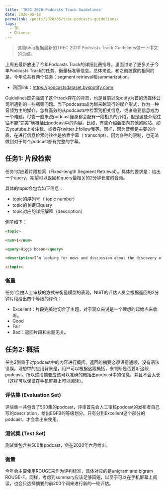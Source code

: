 ```yaml
---
title: 'TREC 2020 Podcasts Track Guidelines'
date: 2020-05-18
permalink: /posts/2020/05/trec-podcasts-guidelines/
tags:
  - IR
  - Chinese
---
```



> 这篇blog根据最新的TREC 2020 Podcasts Track Guidelines做一下中文的总结。

上周五最新放出了今年Podcasts Track的详细比赛指导，里面讨论了更多关于今年Podcasts Track的任务、衡量标准等信息。总体来说，和之前披露的相同的是，今年总共有两个任务：segment retrieval和summarization。

- 网页link：https://podcastsdataset.byspotify.com/

Guidelines首先强调了这个track存在的背景，也是目前以Spotify为首的流媒体公司所遇到的一些瓶颈问题。当下podcasts成为越来越流行的媒介形式，作为一种音频为主的媒介，怎样高效的从podcasts中检索到相关信息、或者重要信息成为一个难题。尽管一般来说podcast自身都会配有一段相关的介绍，但是这些介绍往往不能“完美”地概括出podcast中的内容。比如，有些介绍会指向其他的网站，如去youtube上关注我、或者在twitter上follow我等。同样，因为音频是主要的介质，在进行信息检索时往往是依靠字幕（ transcript）。因为各种的限制，也无法做到对于每个podcast都有完整的字幕。



## 任务1: 片段检索

任务1对应着片段检索（Fixed-length Segment Retrieval）。具体的要求是：给出一个query，期望可以返回和query最相关的2分钟长度的音频。

具体的topic会包含如下信息：

- topic的序列号（ topic number）
- topic的关键词query
- topic对应的详细解释（description）

例子如下：

``````html
<topic>

<num>1</num>

<query>Higgs boson</query>

<description>I’m looking for news and discussion about the discovery of the Higgs boson. When was it discovered? How? Who was involved? What are the implications of the discovery for physics?</description>

</topic> 
``````



### 衡量

任务1会由人工审核的方式来衡量模型的表现。NIST的评估人员会根据返回的2分钟片段给出四个等级的评价：

- Excellent：片段完美地切合了主题，对于观众来说是一个理想的起始点来收听。
- Good
- Fair
- Bad：返回片段和主题无关。



## 任务2: 概括

任务2侧重于对podcast中的内容进行概括。返回的摘要必须语意通顺，没有语法错误。理想中的应用背景是，用户可以根据这段概括，来判断是否要听这段podcast。所以这段摘要应该可以准确的概括出podcast中的信息，并且不会太长（这样可以保证在手机屏幕上可以阅读）。



### 评估集 (Evaluation Set)

评估集一共包含了500集的podcast，评审首先会人工审核podcast的发布者自己写的description，给出EGFB的等级划分。只有分到Excellent这个部分的podcast，才会拿出来使用。



### 测试集 (Test Set)

测试集包含共500集podcast，会在2020年六月给出。



### 衡量

今年会主要使用ROUGE来作为评判标准，具体对应的是unigram and bigram ROUGE-F。同样，考虑到summary应该足够简短，以至于可以在手机屏幕上阅读，也会只选择摘要的前200个词来进行新的一轮评估。